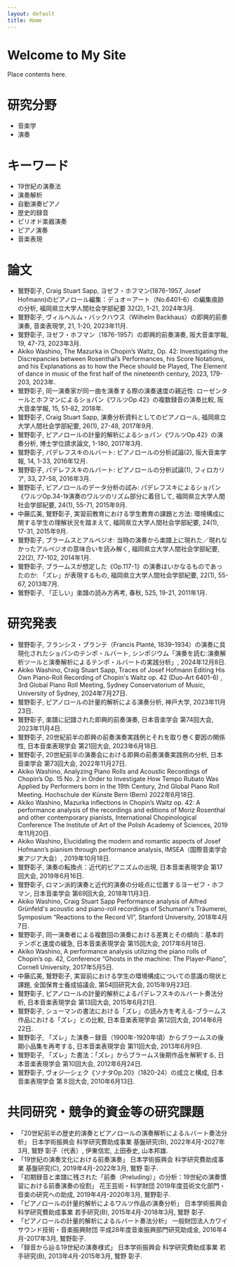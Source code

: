 ```yaml
---
layout: default
title: Home
---
```

# Welcome to My Site

Place contents here.

# 研究分野
* 音楽学
* 演奏

# キーワード
* 19世紀の演奏法
* 演奏解析
* 自動演奏ピアノ
* 歴史的録音
* ピリオド楽器演奏
* ピアノ演奏
* 音楽表現


# 論文
* 鷲野彰子, Craig Stuart Sapp, ヨゼフ・ホフマン(1876-1957, Josef Hofmann)のピアノロール編集：デュオ＝アート（No.6401-6）の編集痕跡の分析, 福岡県立大学人間社会学部紀要 32(2), 1-21, 2024年3月.
* 鷲野彰子, ヴィルヘルム・バックハウス（Wilhelm Backhaus）の即興的前奏演奏, 音楽表現学, 21, 1-20, 2023年11月.
* 鷲野彰子, ヨゼフ・ホフマン（1876-1957）の即興的前奏演奏, 阪大音楽学報, 19, 47-73, 2023年3月.
* Akiko Washino, The Mazurka in Chopin’s Waltz, Op. 42: Investigating the Discrepancies between Rosenthal’s Performances, his Score Notations, and his Explanations as to how the Piece should be Played, The Element of dance in music of the first half of the nineteenth century, 2023, 179-203, 2023年.
* 鷲野彰子, 同一演奏家が同一曲を演奏する際の演奏速度の親近性: ローゼンタールとホフマンによるショパン《ワルツOp.42》の複数録音の演奏比較, 阪大音楽学報, 15, 51-82, 2018年.
* 鷲野彰子, Craig Stuart Sapp, 演奏分析資料としてのピアノロール, 福岡県立大学人間社会学部紀要, 26(1), 27-48, 2017年9月.
* 鷲野彰子, ピアノロールの計量的解析によるショパン《ワルツOp.42》の演奏分析, 博士学位請求論文, 1-180, 2017年3月.
* 鷲野彰子, パデレフスキのルバート: ピアノロールの分析試論(2), 阪大音楽学報, 14, 1-33, 2016年12月.
* 鷲野彰子, パデレフスキのルバート: ピアノロールの分析試論(1), フィロカリア, 33, 27-58, 2016年3月.
* 鷲野彰子, ピアノロールのデータ分析の試み: パデレフスキによるショパン《ワルツOp.34-1》演奏のワルツのリズム部分に着目して, 福岡県立大学人間社会学部紀要, 24(1), 55-71, 2015年9月.
* 中藤広美, 鷲野彰子, 実習前教育における学生教育の課題と方法: 環境構成に関する学生の理解状況を踏まえて, 福岡県立大学人間社会学部紀要, 24(1), 17-31, 2015年9月.
* 鷲野彰子, ブラームスとアルペジオ: 当時の演奏から楽譜上に現れた／現れなかったアルペジオの意味合いを読み解く, 福岡県立大学人間社会学部紀要, 22(2), 77-102, 2014年1月.
* 鷲野彰子, ブラームスが想定した《Op.117-1》の演奏はいかなるものであったのか: 「ズレ」が表現するもの, 福岡県立大学人間社会学部紀要, 22(1), 55-67, 2013年7月.
* 鷲野彰子, 「正しい」楽譜の読み方再考, 春秋, 525, 19-21, 2011年1月.    
  


# 研究発表
* 鷲野彰子,
  フランシス・プランテ（Francis Planté, 1839–1934）の演奏に具現化されたショパンのテンポ・ルバート, シンポジウム「演奏を読む:演奏解析ツールと演奏解析によるテンポ・ルバートの実践分析」, 2024年12月8日.
* Akiko Washino, Craig Stuart Sapp,
  Traces of Josef Hofmann Editing His Own Piano-Roll Recording of Chopin's Waltz op. 42 (Duo-Art 6401-6) , 3rd Global Piano Roll Meeting, Sydney Conservatorium of Music, University of Sydney, 2024年7月27日.
* 鷲野彰子,
  ピアノロールの計量的解析による演奏分析, 神戸大学, 2023年11月23日.
* 鷲野彰子,
  楽譜に記譜された即興的前奏演奏, 日本音楽学会 第74回大会, 2023年11月4日.
* 鷲野彰子,
  20世紀前半の即興の前奏演奏実践例とそれを取り巻く要因の関係性, 日本音楽表現学会 第21回大会, 2023年6月18日.
* 鷲野彰子,
  20世紀前半の演奏会における即興の前奏演奏実践例の分析, 日本音楽学会 第73回大会, 2022年11月27日.
* Akiko Washino,
  Analyzing Piano Rolls and Acoustic Recordings of Chopin’s Op. 15 No. 2 in Order to Investigate How Tempo Rubato Was Applied by Performers born in the 19th Century, 2nd Global Piano Roll Meeting. Hochschule der Künste Bern (Bern) 2022年6月18日.
* Akiko Washino,
  Mazurka inflections in Chopin’s Waltz op. 42: A performance analysis of the recordings and editions of Moriz Rosenthal and other contemporary pianists, International Chopinological Conference The Institute of Art of the Polish Academy of Sciences, 2019年11月20日.
* Akiko Washino,
  Elucidating the modern and romantic aspects of Josef Hofmann’s pianism through performance analysis, IMSEA（国際音楽学会東アジア大会）, 2019年10月18日.
* 鷲野彰子, 演奏の転換点：近代的ピアニズムの出現, 日本音楽表現学会 第17回大会, 2019年6月16日.
* 鷲野彰子, ロマン派的演奏と近代的演奏の分岐点に位置するヨーゼフ・ホフマン, 日本音楽学会 第69回大会, 2018年11月3日.
* Akiko Washino, Craig Stuart Sapp
  Performance analysis of Alfred Grünfeld's acoustic and piano-roll recordings of Schumann's Träumerei, Symposium “Reactions to the Record VI”, Stanford University, 2018年4月7日.
* 鷲野彰子, 同一演奏者による複数回の演奏における差異とその傾向：基本的テンポと速度の緩急, 日本音楽表現学会 第15回大会, 2017年6月18日.
* Akiko Washino,
  A performance analysis utilizing the piano rolls of Chopin’s op. 42, Conference “Ghosts in the machine: The Player-Piano”, Cornell University, 2017年5月5日.
* 中藤広美, 鷲野彰子,
実習前における学生の環境構成についての意識の現状と課題, 全国保育士養成協議会, 第54回研究大会, 2015年9月23日.
* 鷲野彰子,
 ピアノロールの計量的解析によるパデレフスキのルバート奏法分析, 日本音楽表現学会 第13回大会, 2015年6月21日.
* 鷲野彰子,
シューマンの書法における「ズレ」の読み方を考える-ブラームス作品における「ズレ」との比較, 日本音楽表現学会 第12回大会, 2014年6月22日.
* 鷲野彰子,
「ズレ」た演奏－録音（1900年-1920年頃）からブラームスの後期小品集を再考する, 日本音楽表現学会 第11回大会, 2013年6月9日.
* 鷲野彰子,
「ズレ」た書法：「ズレ」からブラームス後期作品を解釈する, 日本音楽表現学会 第10回大会, 2012年6月24日.
* 鷲野彰子,
ヴォジ―シェク《ソナタOp.20》（1820-24）の成立と構成, 日本音楽表現学会 第８回大会, 2010年6月13日.




# 共同研究・競争的資金等の研究課題
* 「20世紀前半の歴史的演奏とピアノロールの演奏解析によるルバート奏法分析」 
日本学術振興会 科学研究費助成事業 基盤研究(B), 2022年4月-2027年3月, 鷲野 彰子（代表）, 伊東信宏, 上田泰史, 山本邦雄.
* 「19世紀の演奏文化における前奏演奏」 
日本学術振興会 科学研究費助成事業 基盤研究(C), 2019年4月-2022年3月, 鷲野 彰子.
* 「初期録音と楽譜に残された「前奏（Preluding）」の分析：19世紀の演奏慣習における前奏演奏の役割」
花王芸術・科学財団 2019年度芸術文化部門・音楽の研究への助成, 2019年4月-2020年3月, 
鷲野彰子.
* 「ピアノロールの計量的解析によるワルツ作品の演奏分析」
日本学術振興会 科学研究費助成事業 若手研究(B), 2015年4月-2018年3月, 鷲野 彰子.
* 「ピアノロールの計量的解析によるルバート奏法分析」 
一般財団法人カワイサウンド技術・音楽振興財団 平成28年度音楽振興部門研究助成金, 2016年4月-2017年3月,
鷲野彰子. 
* 「録音から辿る19世紀の演奏様式」 
日本学術振興会 科学研究費助成事業 若手研究(B), 2013年4月-2015年3月, 鷲野 彰子.



